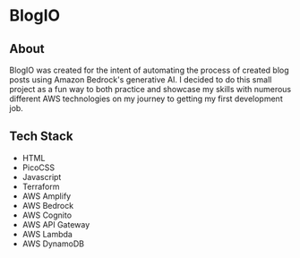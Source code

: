 # BlogIO

## About

BlogIO was created for the intent of automating the process of created blog posts using Amazon Bedrock's generative AI. I decided to do this small project as a fun way to both practice and showcase my skills with numerous different AWS technologies on my journey to getting my first development job.

## Tech Stack

- HTML
- PicoCSS
- Javascript
- Terraform
- AWS Amplify
- AWS Bedrock
- AWS Cognito
- AWS API Gateway
- AWS Lambda
- AWS DynamoDB
